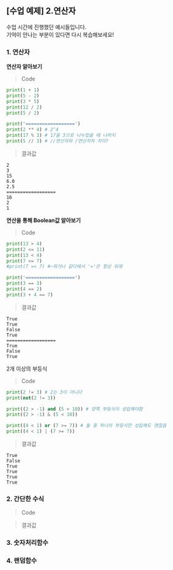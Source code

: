 ## [수업 예제] 2.연산자

수업 시간에 진행했던 예시들입니다.   
기억이 안나는 부분이 있다면 다시 복습해보세요!   

### 1. 연산자

**연산자 알아보기**

> Code

```Python
print(1 + 1)
print(5 - 2)
print(3 * 5)
print(12 / 2)
print(5 / 2)

print('==================')
print(2 ** 4) # 2^4
print(17 % 3) # 17을 3으로 나누었을 때 나머지
print(5 // 3) # //연산자와 /연산자의 차이?
```

> 결과값
```
2
3
15
6.0
2.5
==================
16
2
1
```

**연산을 통해 Boolean값 알아보기**

> Code
```Python
print(13 > 4)
print(2 <= 11)
print(13 < 4)
print(7 <= 7)
#print(7 =< 7) #~하거나 같다에서 '='은 항상 뒤에

print('==================')
print(3 == 3)
print(4 == 2)
print(3 + 4 == 7)
```

> 결과값
```
True
True
False
True
==================
True
False
True
```

2개 이상의 부등식
> Code

```Python
print(2 != 3) # 2는 3이 아니다
print(not(2 != 3))

print((2 > -1) and (5 < 10)) # 양쪽 부등식이 성립해야함
print((2 > -1) & (5 < 10))

print((4 < 1) or (7 >= 7)) # 둘 중 하나의 부등식만 성립해도 괜찮음
print((4 < 1) | (7 >= 7))
```

> 결과값

```
True
False
True
True
True
True
```

### 2. 간단한 수식

> Code


> 결과값


### 3. 숫자처리함수


### 4. 랜덤함수

